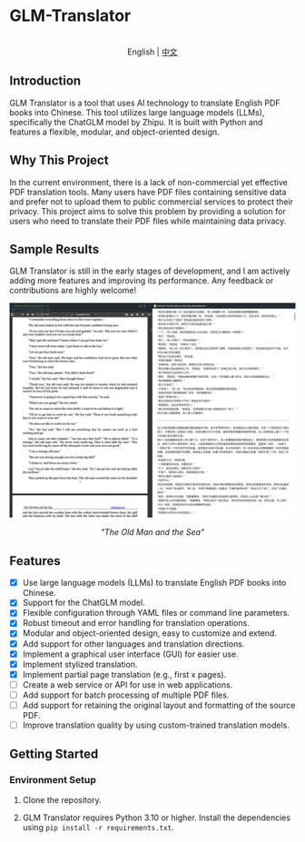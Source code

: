 
# GLM-Translator

<p align="center">
    <br> English | <a href="README-CN.md">中文</a>
</p>
<p align="center">
    <em></em>
</p>

## Introduction

GLM Translator is a tool that uses AI technology to translate English PDF books into Chinese. This tool utilizes large language models (LLMs), specifically the ChatGLM model by Zhipu. It is built with Python and features a flexible, modular, and object-oriented design.

## Why This Project

In the current environment, there is a lack of non-commercial yet effective PDF translation tools. Many users have PDF files containing sensitive data and prefer not to upload them to public commercial services to protect their privacy. This project aims to solve this problem by providing a solution for users who need to translate their PDF files while maintaining data privacy.

## Sample Results

GLM Translator is still in the early stages of development, and I am actively adding more features and improving its performance. Any feedback or contributions are highly welcome!

![The_Old_Man_of_the_Sea](images/sample_image_0.png)

<p align="center">
    <em>"The Old Man and the Sea"</em>
</p>

## Features

- [X] Use large language models (LLMs) to translate English PDF books into Chinese.
- [X] Support for the ChatGLM model.
- [X] Flexible configuration through YAML files or command line parameters.
- [X] Robust timeout and error handling for translation operations.
- [X] Modular and object-oriented design, easy to customize and extend.
- [x] Add support for other languages and translation directions.
- [x] Implement a graphical user interface (GUI) for easier use.
- [x] Implement stylized translation.
- [x] Implement partial page translation (e.g., first x pages).
- [ ] Create a web service or API for use in web applications.
- [ ] Add support for batch processing of multiple PDF files.
- [ ] Add support for retaining the original layout and formatting of the source PDF.
- [ ] Improve translation quality by using custom-trained translation models.

## Getting Started

### Environment Setup

1. Clone the repository.

2. GLM Translator requires Python 3.10 or higher. Install the dependencies using `pip install -r requirements.txt`.
